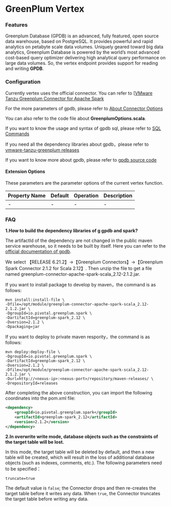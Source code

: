 # GreenPlum Vertex





### **Features**

Greenplum Database (GPDB) is an advanced, fully featured, open source data warehouse, based on PostgreSQL. It provides powerful and rapid analytics on petabyte scale data volumes. Uniquely geared toward big data analytics, Greenplum Database is powered by the world’s most advanced cost-based query optimizer delivering high analytical query performance on large data volumes. So, the vertex endpoint provides support for reading and writing **GPDB**.






### **Configuration**

Currently vertex uses the official connector. You can refer to [[VMware Tanzu Greenplum Connector for Apache Spark](https://docs.vmware.com/en/VMware-Tanzu-Greenplum-Connector-for-Apache-Spark/2.1/tanzu-greenplum-connector-spark/GUID-index.html)

For the more parameters of gpdb, please refer to [About Connector Options](https://docs.vmware.com/en/VMware-Tanzu-Greenplum-Connector-for-Apache-Spark/2.1/tanzu-greenplum-connector-spark/GUID-options.html) 

You can also refer to the code file about **GreenplumOptions.scala**.

If you want to know the usage and syntax of gpdb sql, please refer to [SQL Commands](https://docs.vmware.com/en/VMware-Tanzu-Greenplum/6/greenplum-database/GUID-ref_guide-sql_commands-sql_ref.html)

If you need all the dependency libraries about gpdb，please refer to [vmware-tanzu-greenplum releases](https://network.tanzu.vmware.com/products/vmware-tanzu-greenplum/#/releases)

If you want to know more about gpdb, please refer to [gpdb source code](https://github.com/greenplum-db/gpdb)

#### Extension Options

These parameters are the parameter options of the current vertex function.

| **Property Name** | Default                                          | Operation | **Description** |
| --------------- | ------------------------------------------------------------ | -------- | -------- |
| - | -       | -         | - |





### FAQ

**1.How to build the dependency libraries of g gpdb and spark?**

The artifactId of the dependency are not changed in the public maven service warehouse, so it needs to be built by itself. Here you can refer to the [official documentation of gpdb](https://network.tanzu.vmware.com/products/vmware-tanzu-greenplum/#/releases/). 

We select 【RELEASE 6.21.2】->【Greenplum Connectors】->【Greenplum Spark Connector 2.1.2 for Scala 2.12】. Then unzip the file to get a file named greenplum-connector-apache-spark-scala_2.12-2.1.2.jar. 

If you want to install package to develop by maven，the command is as follows:

```shell
mvn install:install-file \
-Dfile=/opt/module/greenplum-connector-apache-spark-scala_2.12-2.1.2.jar \
-DgroupId=io.pivotal.greenplum.spark \
-DartifactId=greenplum-spark_2.12 \
-Dversion=2.1.2 \
-Dpackaging=jar
```

If you want to deploy to private maven respority，the command is as follows:

```shell
mvn deploy:deploy-file \
-DgroupId=io.pivotal.greenplum.spark \
-DartifactId=greenplum-spark_2.12 \
-Dversion=2.1.2 \
-Dfile=/opt/module/greenplum-connector-apache-spark-scala_2.12-2.1.2.jar \
-Durl=http://<nexus-ip>:<nexus-port>/repository/maven-releases/ \
-DrepositoryId=releases
```

After completing the above construction, you can import the following coordinates into the pom.xml file:

```xml
<dependency>
    <groupId>io.pivotal.greenplum.spark</groupId>
    <artifactId>greenplum-spark_2.12</artifactId>
    <version>2.1.2</version>
</dependency>
```



**2.In overwrite write mode, database objects such as the constraints of the target table will be lost.**

In this mode, the target table will be deleted by default, and then a new table will be created, which will result in the loss of additional database objects (such as indexes, comments, etc.). The following parameters need to be specified：

```properties
truncate=true
```

The default value is `false`; the Connector drops and then re-creates the target table before it writes any data. When `true`, the Connector truncates the target table before writing any data.